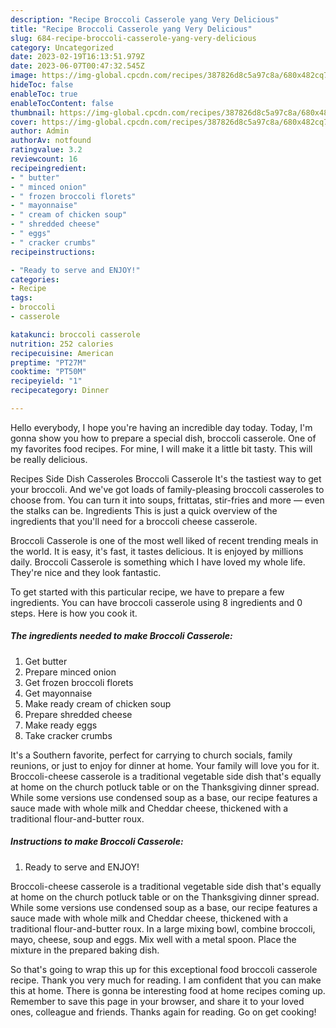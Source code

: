 ```yaml
---
description: "Recipe Broccoli Casserole yang Very Delicious"
title: "Recipe Broccoli Casserole yang Very Delicious"
slug: 684-recipe-broccoli-casserole-yang-very-delicious
category: Uncategorized
date: 2023-02-19T16:13:51.979Z
date: 2023-06-07T00:47:32.545Z
image: https://img-global.cpcdn.com/recipes/387826d8c5a97c8a/680x482cq70/broccoli-casserole-recipe-main-photo.jpg
hideToc: false
enableToc: true
enableTocContent: false
thumbnail: https://img-global.cpcdn.com/recipes/387826d8c5a97c8a/680x482cq70/broccoli-casserole-recipe-main-photo.jpg
cover: https://img-global.cpcdn.com/recipes/387826d8c5a97c8a/680x482cq70/broccoli-casserole-recipe-main-photo.jpg
author: Admin
authorAv: notfound
ratingvalue: 3.2
reviewcount: 16
recipeingredient:
- " butter"
- " minced onion"
- " frozen broccoli florets"
- " mayonnaise"
- " cream of chicken soup"
- " shredded cheese"
- " eggs"
- " cracker crumbs"
recipeinstructions:

- "Ready to serve and ENJOY!"
categories:
- Recipe
tags:
- broccoli
- casserole

katakunci: broccoli casserole 
nutrition: 252 calories
recipecuisine: American
preptime: "PT27M"
cooktime: "PT50M"
recipeyield: "1"
recipecategory: Dinner

---
```



Hello everybody, I hope you're having an incredible day today. Today, I'm gonna show you how to prepare a special dish, broccoli casserole. One of my favorites food recipes. For mine, I will make it a little bit tasty. This will be really delicious.

Recipes Side Dish Casseroles Broccoli Casserole It&#39;s the tastiest way to get your broccoli. And we&#39;ve got loads of family-pleasing broccoli casseroles to choose from. You can turn it into soups, frittatas, stir-fries and more — even the stalks can be. Ingredients This is just a quick overview of the ingredients that you&#39;ll need for a broccoli cheese casserole.

Broccoli Casserole is one of the most well liked of recent trending meals in the world. It is easy, it's fast, it tastes delicious. It is enjoyed by millions daily. Broccoli Casserole is something which I have loved my whole life. They're nice and they look fantastic.


To get started with this particular recipe, we have to prepare a few ingredients. You can have broccoli casserole using 8 ingredients and 0 steps. Here is how you cook it.

<!--inarticleads1-->

##### The ingredients needed to make Broccoli Casserole:

1. Get  butter
1. Prepare  minced onion
1. Get  frozen broccoli florets
1. Get  mayonnaise
1. Make ready  cream of chicken soup
1. Prepare  shredded cheese
1. Make ready  eggs
1. Take  cracker crumbs


It&#39;s a Southern favorite, perfect for carrying to church socials, family reunions, or just to enjoy for dinner at home. Your family will love you for it. Broccoli-cheese casserole is a traditional vegetable side dish that&#39;s equally at home on the church potluck table or on the Thanksgiving dinner spread. While some versions use condensed soup as a base, our recipe features a sauce made with whole milk and Cheddar cheese, thickened with a traditional flour-and-butter roux. 

<!--inarticleads2-->

##### Instructions to make Broccoli Casserole:


1. Ready to serve and ENJOY!

Broccoli-cheese casserole is a traditional vegetable side dish that&#39;s equally at home on the church potluck table or on the Thanksgiving dinner spread. While some versions use condensed soup as a base, our recipe features a sauce made with whole milk and Cheddar cheese, thickened with a traditional flour-and-butter roux. In a large mixing bowl, combine broccoli, mayo, cheese, soup and eggs. Mix well with a metal spoon. Place the mixture in the prepared baking dish. 

So that's going to wrap this up for this exceptional food broccoli casserole recipe. Thank you very much for reading. I am confident that you can make this at home. There is gonna be interesting food at home recipes coming up. Remember to save this page in your browser, and share it to your loved ones, colleague and friends. Thanks again for reading. Go on get cooking!
